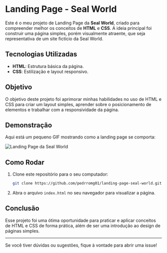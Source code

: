 # Landing Page - Seal World

Este é o meu projeto de Landing Page da **Seal World**, criado para compreender melhor os conceitos de **HTML** e **CSS**. A ideia principal foi construir uma página simples, porém visualmente atraente, que seja representativa de um site fictício da Seal World.

## Tecnologias Utilizadas

- **HTML**: Estrutura básica da página.
- **CSS**: Estilização e layout responsivo.

## Objetivo

O objetivo deste projeto foi aprimorar minhas habilidades no uso de HTML e CSS para criar um layout simples, aprender sobre o posicionamento de elementos e trabalhar com a responsividade da página.

## Demonstração

Aqui está um pequeno GIF mostrando como a landing page se comporta:

![Landing Page da Seal World](https://github.com/pedrromg01/Seal-World/raw/main/ezgif-2-dc3117c3d8.gif)

## Como Rodar

1. Clone este repositório para o seu computador:
    ```bash
    git clone https://github.com/pedrromg01/landing-page-seal-world.git
    ```

2. Abra o arquivo `index.html` no seu navegador para visualizar a página.

## Conclusão

Esse projeto foi uma ótima oportunidade para praticar e aplicar conceitos de HTML e CSS de forma prática, além de ser uma introdução ao design de páginas simples.

---

Se você tiver dúvidas ou sugestões, fique à vontade para abrir uma issue!
